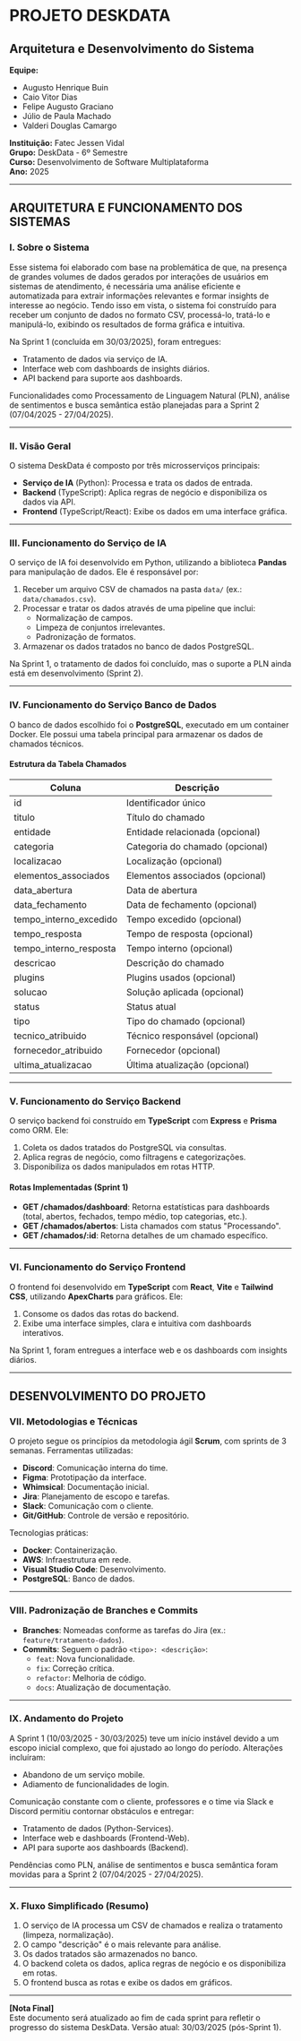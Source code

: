 # PROJETO DESKDATA
## Arquitetura e Desenvolvimento do Sistema

**Equipe:**  
- Augusto Henrique Buin  
- Caio Vitor Dias  
- Felipe Augusto Graciano  
- Júlio de Paula Machado  
- Valderi Douglas Camargo  

**Instituição:** Fatec Jessen Vidal  
**Grupo:** DeskData - 6º Semestre  
**Curso:** Desenvolvimento de Software Multiplataforma  
**Ano:** 2025

---

## ARQUITETURA E FUNCIONAMENTO DOS SISTEMAS

### I. Sobre o Sistema

Esse sistema foi elaborado com base na problemática de que, na presença de grandes volumes de dados gerados por interações de usuários em sistemas de atendimento, é necessária uma análise eficiente e automatizada para extrair informações relevantes e formar insights de interesse ao negócio. Tendo isso em vista, o sistema foi construído para receber um conjunto de dados no formato CSV, processá-lo, tratá-lo e manipulá-lo, exibindo os resultados de forma gráfica e intuitiva.

Na Sprint 1 (concluída em 30/03/2025), foram entregues:
- Tratamento de dados via serviço de IA.
- Interface web com dashboards de insights diários.
- API backend para suporte aos dashboards.

Funcionalidades como Processamento de Linguagem Natural (PLN), análise de sentimentos e busca semântica estão planejadas para a Sprint 2 (07/04/2025 - 27/04/2025).

---

### II. Visão Geral

O sistema DeskData é composto por três microsserviços principais:
- **Serviço de IA** (Python): Processa e trata os dados de entrada.
- **Backend** (TypeScript): Aplica regras de negócio e disponibiliza os dados via API.
- **Frontend** (TypeScript/React): Exibe os dados em uma interface gráfica.

---

### III. Funcionamento do Serviço de IA

O serviço de IA foi desenvolvido em Python, utilizando a biblioteca **Pandas** para manipulação de dados. Ele é responsável por:
1. Receber um arquivo CSV de chamados na pasta `data/` (ex.: `data/chamados.csv`).
2. Processar e tratar os dados através de uma pipeline que inclui:
   - Normalização de campos.
   - Limpeza de conjuntos irrelevantes.
   - Padronização de formatos.
3. Armazenar os dados tratados no banco de dados PostgreSQL.

Na Sprint 1, o tratamento de dados foi concluído, mas o suporte a PLN ainda está em desenvolvimento (Sprint 2).

---

### IV. Funcionamento do Serviço Banco de Dados

O banco de dados escolhido foi o **PostgreSQL**, executado em um container Docker. Ele possui uma tabela principal para armazenar os dados de chamados técnicos.

#### Estrutura da Tabela Chamados

| **Coluna**             | **Descrição**                   |
| ---------------------- | ------------------------------- |
| id                     | Identificador único             |
| titulo                 | Título do chamado               |
| entidade               | Entidade relacionada (opcional) |
| categoria              | Categoria do chamado (opcional) |
| localizacao            | Localização (opcional)          |
| elementos_associados   | Elementos associados (opcional) |
| data_abertura          | Data de abertura                |
| data_fechamento        | Data de fechamento (opcional)   |
| tempo_interno_excedido | Tempo excedido (opcional)       |
| tempo_resposta         | Tempo de resposta (opcional)    |
| tempo_interno_resposta | Tempo interno (opcional)        |
| descricao              | Descrição do chamado            |
| plugins                | Plugins usados (opcional)       |
| solucao                | Solução aplicada (opcional)     |
| status                 | Status atual                    |
| tipo                   | Tipo do chamado (opcional)      |
| tecnico_atribuido      | Técnico responsável (opcional)  |
| fornecedor_atribuido   | Fornecedor (opcional)           |
| ultima_atualizacao     | Última atualização (opcional)   |

---

### V. Funcionamento do Serviço Backend

O serviço backend foi construído em **TypeScript** com **Express** e **Prisma** como ORM. Ele:
1. Coleta os dados tratados do PostgreSQL via consultas.
2. Aplica regras de negócio, como filtragens e categorizações.
3. Disponibiliza os dados manipulados em rotas HTTP.

#### Rotas Implementadas (Sprint 1)
- **GET /chamados/dashboard**: Retorna estatísticas para dashboards (total, abertos, fechados, tempo médio, top categorias, etc.).
- **GET /chamados/abertos**: Lista chamados com status "Processando".
- **GET /chamados/:id**: Retorna detalhes de um chamado específico.

---

### VI. Funcionamento do Serviço Frontend

O frontend foi desenvolvido em **TypeScript** com **React**, **Vite** e **Tailwind CSS**, utilizando **ApexCharts** para gráficos. Ele:
1. Consome os dados das rotas do backend.
2. Exibe uma interface simples, clara e intuitiva com dashboards interativos.

Na Sprint 1, foram entregues a interface web e os dashboards com insights diários.

---

## DESENVOLVIMENTO DO PROJETO

### VII. Metodologias e Técnicas

O projeto segue os princípios da metodologia ágil **Scrum**, com sprints de 3 semanas. Ferramentas utilizadas:
- **Discord**: Comunicação interna do time.
- **Figma**: Prototipação da interface.
- **Whimsical**: Documentação inicial.
- **Jira**: Planejamento de escopo e tarefas.
- **Slack**: Comunicação com o cliente.
- **Git/GitHub**: Controle de versão e repositório.

Tecnologias práticas:
- **Docker**: Containerização.
- **AWS**: Infraestrutura em rede.
- **Visual Studio Code**: Desenvolvimento.
- **PostgreSQL**: Banco de dados.

---

### VIII. Padronização de Branches e Commits

- **Branches**: Nomeadas conforme as tarefas do Jira (ex.: `feature/tratamento-dados`).
- **Commits**: Seguem o padrão `<tipo>: <descrição>`:
  - `feat`: Nova funcionalidade.
  - `fix`: Correção crítica.
  - `refactor`: Melhoria de código.
  - `docs`: Atualização de documentação.

---

### IX. Andamento do Projeto

A Sprint 1 (10/03/2025 - 30/03/2025) teve um início instável devido a um escopo inicial complexo, que foi ajustado ao longo do período. Alterações incluíram:
- Abandono de um serviço mobile.
- Adiamento de funcionalidades de login.

Comunicação constante com o cliente, professores e o time via Slack e Discord permitiu contornar obstáculos e entregar:
- Tratamento de dados (Python-Services).
- Interface web e dashboards (Frontend-Web).
- API para suporte aos dashboards (Backend).

Pendências como PLN, análise de sentimentos e busca semântica foram movidas para a Sprint 2 (07/04/2025 - 27/04/2025).

---

### X. Fluxo Simplificado (Resumo)

1. O serviço de IA processa um CSV de chamados e realiza o tratamento (limpeza, normalização).
2. O campo "descrição" é o mais relevante para análise.
3. Os dados tratados são armazenados no banco.
4. O backend coleta os dados, aplica regras de negócio e os disponibiliza em rotas.
5. O frontend busca as rotas e exibe os dados em gráficos.

---

**[Nota Final]**  
Este documento será atualizado ao fim de cada sprint para refletir o progresso do sistema DeskData. Versão atual: 30/03/2025 (pós-Sprint 1).